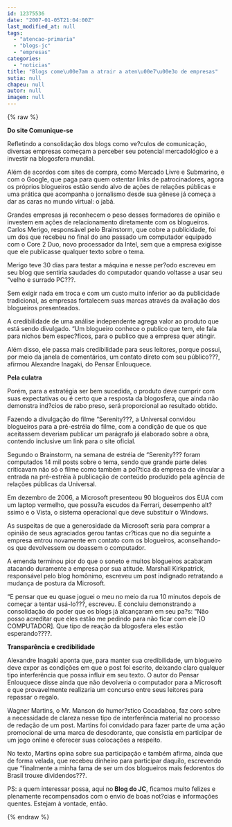 ```yaml
---
id: 12375536
date: "2007-01-05T21:04:00Z"
last_modified_at: null
tags:
  - "atencao-primaria"
  - "blogs-jc"
  - "empresas"
categories:
  - "noticias"
title: "Blogs come\u00e7am a atrair a aten\u00e7\u00e3o de empresas"
sutia: null
chapeu: null
autor: null
imagem: null
---
```

{% raw %}
<p><P><STRONG>Do site Comunique-se</STRONG></P></p>
<p><P>Refletindo a consolidação dos blogs como ve?culos de comunicação, diversas empresas começam a perceber seu potencial mercadológico e a investir na blogosfera mundial.</P></p>
<p><P>Além de acordos com sites de compra, como Mercado Livre e Submarino, e com o Google, que paga para quem ostentar links de patrocinadores, agora os próprios blogueiros estão sendo alvo de ações de relações públicas e uma prática que acompanha o jornalismo desde sua gênese já começa a dar as caras no mundo virtual: o jabá.</P></p>
<p><P>Grandes empresas já reconhecem o peso desses formadores de opinião e investem em ações de relacionamento diretamente com os blogueiros. Carlos Merigo, responsável pelo Brainstorm, que cobre a publicidade, foi um dos que recebeu no final do ano passado um computador equipado com o Core 2 Duo, novo processador da Intel, sem que a empresa exigisse que ele publicasse qualquer texto sobre o tema. </P></p>
<p><P>Merigo teve 30 dias para testar a máquina e nesse per?odo escreveu em seu blog que sentiria saudades do computador quando voltasse a usar seu “velho e surrado PC???.</P></p>
<p><P>Sem exigir nada em troca e com um custo muito inferior ao da publicidade tradicional, as empresas fortalecem suas marcas através da avaliação dos blogueiros presenteados. </P></p>
<p><P>A credibilidade de uma análise independente agrega valor ao produto que está sendo divulgado. “Um blogueiro conhece o publico que tem, ele fala para nichos bem espec?ficos, para o publico que a empresa quer atingir. </P></p>
<p><P>Além disso, ele passa mais credibilidade para seus leitores, porque possui, por meio da janela de comentários, um contato direto com seu público???, afirmou Alexandre Inagaki, do Pensar Enlouquece.</P></p>
<p><P><STRONG>Pela culatra</STRONG></P></p>
<p><P>Porém, para a estratégia ser bem sucedida, o produto deve cumprir com suas expectativas ou é certo que a resposta da blogosfera, que ainda não demonstra ind?cios de rabo preso, será proporcional ao resultado obtido. </P></p>
<p><P>Fazendo a divulgação do filme “Serenity???, a Universal convidou blogueiros para a pré-estréia do filme, com a condição de que os que aceitassem deveriam publicar um parágrafo já elaborado sobre a obra, contendo inclusive um link para o site oficial.</P></p>
<p><P>Segundo o Brainstorm, na semana de estréia de “Serenity??? foram computados 14 mil posts sobre o tema, sendo que grande parte deles criticavam não só o filme como também a pol?tica da empresa de vincular a entrada na pré-estréia à publicação de conteúdo produzido pela agência de relações públicas da Universal. </P></p>
<p><P>Em dezembro de 2006, a Microsoft presenteou 90 blogueiros dos EUA com um laptop vermelho, que possu?a escudos da Ferrari, desempenho alt?ssimo e o Vista, o sistema operacional que deve substituir o Windows. </P></p>
<p><P>As suspeitas de que a generosidade da Microsoft seria para comprar a opinião de seus agraciados gerou tantas cr?ticas que no dia seguinte a empresa entrou novamente em contato com os blogueiros, aconselhando-os que devolvessem ou doassem o computador.</P></p>
<p><P>A emenda terminou pior do que o soneto e muitos blogueiros acabaram atacando duramente a empresa por sua atitude. Marshall Kirkpatrick, responsável pelo blog homônimo, escreveu um post indignado retratando a mudança de postura da Microsoft.</P></p>
<p><P>“E pensar que eu quase joguei o meu no meio da rua 10 minutos depois de começar a tentar usá-lo???, escreveu. E concluiu demonstrando a consolidação do poder que os blogs já alcançaram em seu pa?s: “Não posso acreditar que eles estão me pedindo para não ficar com ele [O COMPUTADOR]. Que tipo de reação da blogosfera eles estão esperando????.</P></p>
<p><P><STRONG>Transparência e credibilidade</STRONG></P></p>
<p><P>Alexandre Inagaki aponta que, para manter sua credibilidade, um blogueiro deve expor as condições em que o post foi escrito, deixando claro qualquer tipo interferência que possa influir em seu texto. O autor do Pensar Enlouquece disse ainda que não devolveria o computador para a Microsoft e que provavelmente realizaria um concurso entre seus leitores para repassar o regalo.</P></p>
<p><P>Wagner Martins, o Mr. Manson do humor?stico Cocadaboa, faz coro sobre a necessidade de clareza nesse tipo de interferência material no processo de redação de um post. Martins foi convidado para fazer parte de uma ação promocional de uma marca de desodorante, que consistia em participar de um jogo online e oferecer suas colocações a respeito. </P></p>
<p><P>No texto, Martins opina sobre sua participação e também afirma, ainda que de forma velada, que recebeu dinheiro para participar daquilo, escrevendo que “finalmente a minha fama de ser um dos blogueiros mais fedorentos do Brasil trouxe dividendos???.<BR></P></p>
<p><P>PS: a quem interessar possa, aqui no<STRONG> Blog do JC</STRONG>, ficamos muito felizes e plenamente recompensados&nbsp;com o envio de boas not?cias e informações quentes. Estejam à vontade, então.</P> </p>
{% endraw %}